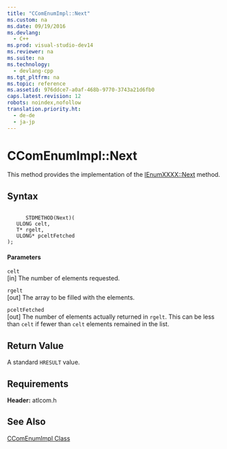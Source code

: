 ```yaml
---
title: "CComEnumImpl::Next"
ms.custom: na
ms.date: 09/19/2016
ms.devlang: 
  - C++
ms.prod: visual-studio-dev14
ms.reviewer: na
ms.suite: na
ms.technology: 
  - devlang-cpp
ms.tgt_pltfrm: na
ms.topic: reference
ms.assetid: 976ddce7-a0af-468b-9770-3743a21d6fb0
caps.latest.revision: 12
robots: noindex,nofollow
translation.priority.ht: 
  - de-de
  - ja-jp
---
```

# CComEnumImpl::Next
This method provides the implementation of the [IEnumXXXX::Next](https://msdn.microsoft.com/en-us/library/ms695273.aspx) method.  
  
## Syntax  
  
```  
  
      STDMETHOD(Next)(  
   ULONG celt,  
   T* rgelt,  
   ULONG* pceltFetched   
);  
```  
  
#### Parameters  
 `celt`  
 [in] The number of elements requested.  
  
 `rgelt`  
 [out] The array to be filled with the elements.  
  
 `pceltFetched`  
 [out] The number of elements actually returned in `rgelt`. This can be less than `celt` if fewer than `celt` elements remained in the list.  
  
## Return Value  
 A standard `HRESULT` value.  
  
## Requirements  
 **Header:** atlcom.h  
  
## See Also  
 [CComEnumImpl Class](../vs140/CComEnumImpl-Class.md)